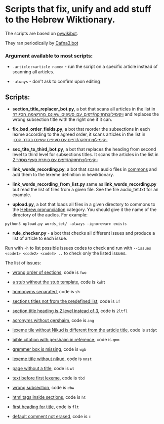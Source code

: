 # Scripts that fix, unify and add stuff to the Hebrew Wiktionary.

The scripts are based on [pywikibot](https://www.mediawiki.org/wiki/Manual:Pywikibot).

They ran periodically by [Dafna3.bot](https://he.wiktionary.org/wiki/%D7%9E%D7%A9%D7%AA%D7%9E%D7%A9:Dafna3.bot)   

### Argument available to most scripts:

* `-article:<article name>` - run the script on a specific article instead of scanning all articles.

* `-always` - don't ask to confirm upon editing


## Scripts:

* **section_title_replacer_bot.py**, a bot that scans all articles in the list in [ויקימילון:תחזוקה/דפים_עם_סעיפים_שאינם_מהרשימה_הסגורה](https://he.wiktionary.org/wiki/%D7%95%D7%99%D7%A7%D7%99%D7%9E%D7%99%D7%9C%D7%95%D7%9F:%D7%AA%D7%97%D7%96%D7%95%D7%A7%D7%94/%D7%93%D7%A4%D7%99%D7%9D_%D7%A2%D7%9D_%D7%A1%D7%A2%D7%99%D7%A4%D7%99%D7%9D_%D7%A9%D7%90%D7%99%D7%A0%D7%9D_%D7%9E%D7%94%D7%A8%D7%A9%D7%99%D7%9E%D7%94_%D7%94%D7%A1%D7%92%D7%95%D7%A8%D7%94) and replaces the wrong subsection title with the right one if it can.

* **fix_bad_order_fields.py**, a bot that reorder the subsections in each lexme according to the agreed order, it scans articles in the list in [ויקימילון:תחזוקה/דפים עם סעיפים שאינם בסדר הנכון](https://he.wiktionary.org/wiki/%D7%95%D7%99%D7%A7%D7%99%D7%9E%D7%99%D7%9C%D7%95%D7%9F:%D7%AA%D7%97%D7%96%D7%95%D7%A7%D7%94/%D7%93%D7%A4%D7%99%D7%9D_%D7%A2%D7%9D_%D7%A1%D7%A2%D7%99%D7%A4%D7%99%D7%9D_%D7%A9%D7%90%D7%99%D7%A0%D7%9D_%D7%91%D7%A1%D7%93%D7%A8_%D7%94%D7%A0%D7%9B%D7%95%D7%9F)

* **sec_tite_to_third_bot.py**, a bot that replaces the heading from second level to third level for subsections titles. It scans the articles in the list in [ויקימילון:תחזוקה/דפים עם כותרת סעיף מסדר 2](https://he.wiktionary.org/wiki/%D7%95%D7%99%D7%A7%D7%99%D7%9E%D7%99%D7%9C%D7%95%D7%9F:%D7%AA%D7%97%D7%96%D7%95%D7%A7%D7%94/%D7%93%D7%A4%D7%99%D7%9D_%D7%A2%D7%9D_%D7%9B%D7%95%D7%AA%D7%A8%D7%AA_%D7%A1%D7%A2%D7%99%D7%A3_%D7%9E%D7%A1%D7%93%D7%A8_2)

* **link_words_recording.py**, a bot that scans audio files in [commons](https://commons.wikimedia.org/wiki/Category:Hebrew_pronunciation) and add them to the lexeme definition in hewiktionary.

* **link_words_recording_from_list.py** same as **link_words_recording.py** but read the list of files from a given file. See the file audio_tet.txt for an example.

* **upload.py**, a bot that loads all files in a given directory to commons to the [Hebrew pronunciation](https://commons.wikimedia.org/wiki/Category:Hebrew_pronunciation) category. You should give it the name of the directory of the audios. For example:

`python3 upload.py words_tet/ -always -ignorewarn exists`

* **rule_checker.py** - a bot that checks all different issues and produce a list of article to each issue.

Run with `-h` to list possible issues codes to check and run with `--issues <code1> <code2> <code3> ..` to check only the listed issues.

The list of issues:

- [wrong order of sections](https://he.wiktionary.org/wiki/%D7%95%D7%99%D7%A7%D7%99%D7%9E%D7%99%D7%9C%D7%95%D7%9F:%D7%AA%D7%97%D7%96%D7%95%D7%A7%D7%94/%D7%93%D7%A4%D7%99%D7%9D_%D7%A2%D7%9D_%D7%A1%D7%A2%D7%99%D7%A4%D7%99%D7%9D_%D7%A9%D7%90%D7%99%D7%A0%D7%9D_%D7%91%D7%A1%D7%93%D7%A8_%D7%94%D7%A0%D7%9B%D7%95%D7%9F), code is `fwo`

- [a stub without the stub template](https://he.wiktionary.org/wiki/%D7%95%D7%99%D7%A7%D7%99%D7%9E%D7%99%D7%9C%D7%95%D7%9F:%D7%AA%D7%97%D7%96%D7%95%D7%A7%D7%94/%D7%A7%D7%A6%D7%A8%D7%9E%D7%A8_%D7%91%D7%9C%D7%99_%D7%AA%D7%91%D7%A0%D7%99%D7%AA_%D7%A7%D7%A6%D7%A8%D7%9E%D7%A8), code is `kwkt`

- [homonyms separated](https://he.wiktionary.org/wiki/%D7%95%D7%99%D7%A7%D7%99%D7%9E%D7%99%D7%9C%D7%95%D7%9F:%D7%AA%D7%97%D7%96%D7%95%D7%A7%D7%94/%D7%94%D7%95%D7%9E%D7%95%D7%A0%D7%99%D7%9E%D7%99%D7%9D_%D7%9E%D7%95%D7%A4%D7%A8%D7%93%D7%99%D7%9D), code is `sh`

- [sections titles not from the predefined list](https://he.wiktionary.org/wiki/%D7%95%D7%99%D7%A7%D7%99%D7%9E%D7%99%D7%9C%D7%95%D7%9F:%D7%AA%D7%97%D7%96%D7%95%D7%A7%D7%94/%D7%93%D7%A4%D7%99%D7%9D_%D7%A2%D7%9D_%D7%A1%D7%A2%D7%99%D7%A4%D7%99%D7%9D_%D7%A9%D7%90%D7%99%D7%A0%D7%9D_%D7%9E%D7%94%D7%A8%D7%A9%D7%99%D7%9E%D7%94_%D7%94%D7%A1%D7%92%D7%95%D7%A8%D7%94), code is `if`

- [section title heading is 2 level instead of 3]( https://he.wiktionary.org/wiki/%D7%95%D7%99%D7%A7%D7%99%D7%9E%D7%99%D7%9C%D7%95%D7%9F:%D7%AA%D7%97%D7%96%D7%95%D7%A7%D7%94/%D7%93%D7%A4%D7%99%D7%9D_%D7%A2%D7%9D_%D7%9B%D7%95%D7%AA%D7%A8%D7%AA_%D7%A1%D7%A2%D7%99%D7%A3_%D7%9E%D7%A1%D7%93%D7%A8_2), code is `2ltfl`

- [acronyms without gershaim](https://he.wiktionary.org/wiki/%D7%95%D7%99%D7%A7%D7%99%D7%9E%D7%99%D7%9C%D7%95%D7%9F:%D7%AA%D7%97%D7%96%D7%95%D7%A7%D7%94/%D7%93%D7%A4%D7%99%D7%9D_%D7%A2%D7%9D_%D7%A8%D7%90%D7%A9%D7%99_%D7%AA%D7%99%D7%91%D7%95%D7%AA_%D7%97%D7%A1%D7%A8%D7%99_%D7%92%D7%A8%D7%A9%D7%99%D7%99%D7%9D), code is `ang`

- [lexeme tile without Nikud is different from the article title](https://he.wiktionary.org/wiki/%D7%95%D7%99%D7%A7%D7%99%D7%9E%D7%99%D7%9C%D7%95%D7%9F:%D7%AA%D7%97%D7%96%D7%95%D7%A7%D7%94/%D7%93%D7%A4%D7%99%D7%9D_%D7%91%D7%94%D7%9D_%D7%9B%D7%95%D7%AA%D7%A8%D7%AA_%D7%9E%D7%A1%D7%93%D7%A8_2_%D7%9C%D7%9C%D7%90_%D7%A0%D7%99%D7%A7%D7%95%D7%93_%D7%A9%D7%95%D7%A0%D7%94_%D7%9E%D7%A9%D7%9D_%D7%94%D7%93%D7%A3), code is `stdpt`

- [bible citation with gershaim in reference](https://he.wiktionary.org/wiki/%D7%95%D7%99%D7%A7%D7%99%D7%9E%D7%99%D7%9C%D7%95%D7%9F:%D7%AA%D7%97%D7%96%D7%95%D7%A7%D7%94/%D7%93%D7%A4%D7%99%D7%9D_%D7%A2%D7%9D_%D7%A6%D7%99%D7%98%D7%95%D7%98_%D7%9E%D7%94%D7%AA%D7%A0%D7%9A_%D7%A2%D7%9D_%D7%92%D7%A8%D7%A9%D7%99%D7%99%D7%9D_%D7%91%D7%9E%D7%A8%D7%90%D7%99_%D7%9E%D7%A7%D7%95%D7%9D), code is `gmm`

- [gremmer box is missing](https://he.wiktionary.org/wiki/%D7%95%D7%99%D7%A7%D7%99%D7%9E%D7%99%D7%9C%D7%95%D7%9F:%D7%AA%D7%97%D7%96%D7%95%D7%A7%D7%94/%D7%93%D7%A4%D7%99%D7%9D_%D7%97%D7%A1%D7%A8%D7%99_%D7%A0%D7%99%D7%AA%D7%95%D7%97_%D7%93%D7%A7%D7%93%D7%95%D7%A7%D7%99), code is `wgb`

- [lexeme title without nikud](https://he.wiktionary.org/wiki/%D7%95%D7%99%D7%A7%D7%99%D7%9E%D7%99%D7%9C%D7%95%D7%9F:%D7%AA%D7%97%D7%96%D7%95%D7%A7%D7%94/%D7%93%D7%A4%D7%99%D7%9D_%D7%A2%D7%9D_%D7%9B%D7%95%D7%AA%D7%A8%D7%AA_%D7%9E%D7%A9%D7%A0%D7%94_%D7%9C%D7%90_%D7%9E%D7%A0%D7%95%D7%A7%D7%93%D7%AA), code is `nnst`

- [page without a title](https://he.wiktionary.org/wiki/%D7%95%D7%99%D7%A7%D7%99%D7%9E%D7%99%D7%9C%D7%95%D7%9F:%D7%AA%D7%97%D7%96%D7%95%D7%A7%D7%94/%D7%93%D7%A4%D7%99%D7%9D_%D7%9C%D7%9C%D7%90_%D7%9B%D7%95%D7%AA%D7%A8%D7%AA), code is `wt`

- [text before first lexeme](https://he.wiktionary.org/wiki/%D7%95%D7%99%D7%A7%D7%99%D7%9E%D7%99%D7%9C%D7%95%D7%9F:%D7%AA%D7%97%D7%96%D7%95%D7%A7%D7%94/%D7%93%D7%A4%D7%99%D7%9D_%D7%A2%D7%9D_%D7%98%D7%A7%D7%A1%D7%98_%D7%9C%D7%A4%D7%A0%D7%99_%D7%94%D7%94%D7%A2%D7%A8%D7%94_%D7%94%D7%A8%D7%90%D7%A9%D7%95%D7%A0%D7%94), code is `tbd`

- [wrong subsection](https://he.wiktionary.org/wiki/%D7%95%D7%99%D7%A7%D7%99%D7%9E%D7%99%D7%9C%D7%95%D7%9F:%D7%AA%D7%97%D7%96%D7%95%D7%A7%D7%94/%D7%A2%D7%A8%D7%9A_%D7%9E%D7%A9%D7%A0%D7%99_%D7%9C%D7%90_%D7%AA%D7%99%D7%A7%D7%A0%D7%99), code is `ebw`

- [html tags inside sections](https://he.wiktionary.org/wiki/%D7%95%D7%99%D7%A7%D7%99%D7%9E%D7%99%D7%9C%D7%95%D7%9F:%D7%AA%D7%97%D7%96%D7%95%D7%A7%D7%94/%D7%93%D7%A4%D7%99%D7%9D_%D7%A2%D7%9D_%D7%AA%D7%92%D7%99%D7%95%D7%AA_%D7%94%D7%99%D7%A4%D7%A8-%D7%98%D7%A7%D7%A1%D7%98_%D7%91%D7%9B%D7%95%D7%AA%D7%A8%D7%AA), code is `ht`

- [first heading for title](https://he.wiktionary.org/wiki/%D7%95%D7%99%D7%A7%D7%99%D7%9E%D7%99%D7%9C%D7%95%D7%9F:%D7%AA%D7%97%D7%96%D7%95%D7%A7%D7%94/%D7%93%D7%A4%D7%99%D7%9D_%D7%A2%D7%9D_%D7%9B%D7%95%D7%AA%D7%A8%D7%AA_%D7%9E%D7%93%D7%A8%D7%92%D7%94_%D7%A8%D7%90%D7%A9%D7%95%D7%A0%D7%94), code is `flt`

- [default comment not erased](https://he.wiktionary.org/wiki/%D7%95%D7%99%D7%A7%D7%99%D7%9E%D7%99%D7%9C%D7%95%D7%9F:%D7%AA%D7%97%D7%96%D7%95%D7%A7%D7%94/%D7%93%D7%A4%D7%99%D7%9D_%D7%91%D7%94%D7%9D_%D7%9C%D7%90_%D7%A0%D7%9E%D7%97%D7%A7%D7%94_%D7%94%D7%94%D7%A2%D7%A8%D7%94_%D7%94%D7%93%D7%99%D7%A4%D7%95%D7%9C%D7%98%D7%99%D7%91%D7%99%D7%AA), code is `c`
  